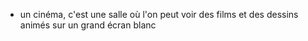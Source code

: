 - un cinéma, c'est une salle où l'on peut voir des films et des dessins animés sur un grand écran blanc
